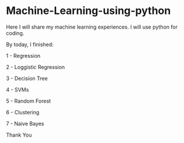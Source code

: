 # Machine-Learning-using-python
Here I will share my machine learning experiences. I will use python for coding.

By today, I finished:

1 - Regression

2 - Loggistic Regression

3 - Decision Tree

4 - SVMs

5 - Random Forest

6 - Clustering

7 - Naive Bayes

Thank You
